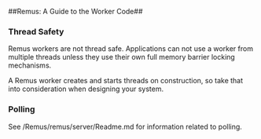 ##Remus: A Guide to the Worker Code##

### Thread Safety ###

Remus workers are not thread safe. Applications can not use a worker from multiple threads unless they use their own full memory
barrier locking mechanisms.

A Remus worker creates and starts threads on construction, so take that into consideration when designing your system.

### Polling ###
See /Remus/remus/server/Readme.md for information related to polling.
